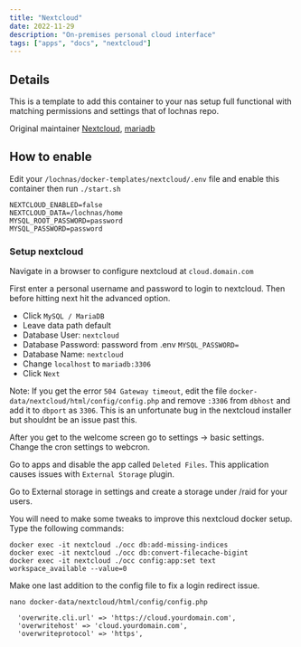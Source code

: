 ```yaml
---
title: "Nextcloud"
date: 2022-11-29
description: "On-premises personal cloud interface"
tags: ["apps", "docs", "nextcloud"]
---
```


## Details

This is a template to add this container to your nas setup full functional with matching permissions and settings that of lochnas repo.

Original maintainer [Nextcloud](https://hub.docker.com/_/nextcloud), [mariadb](https://hub.docker.com/_/mariadb)

## How to enable

Edit your `/lochnas/docker-templates/nextcloud/.env` file and enable this container then run `./start.sh`

```
NEXTCLOUD_ENABLED=false
NEXTCLOUD_DATA=/lochnas/home
MYSQL_ROOT_PASSWORD=password
MYSQL_PASSWORD=password
```

### Setup nextcloud

Navigate in a browser to configure nextcloud at `cloud.domain.com`

First enter a personal username and password to login to nextcloud. Then before hitting next hit the advanced option.

 - Click `MySQL / MariaDB`
 - Leave data path default
 - Database User: `nextcloud`
 - Database Password: password from .env `MYSQL_PASSWORD=`
 - Database Name: `nextcloud`
 - Change `localhost` to `mariadb:3306`
 - Click `Next`
 
Note: If you get the error `504 Gateway timeout`, edit the file `docker-data/nextcloud/html/config/config.php` and remove `:3306` from `dbhost` and add it to `dbport` as `3306`. This is an unfortunate bug in the nextcloud installer but shouldnt be an issue past this.

After you get to the welcome screen go to settings -> basic settings. Change the cron settings to webcron. 

Go to apps and disable the app called `Deleted Files`. This application causes issues with `External Storage` plugin.

Go to External storage in settings and create a storage under /raid for your users.

You will need to make some tweaks to improve this nextcloud docker setup. Type the following commands:

```
docker exec -it nextcloud ./occ db:add-missing-indices
docker exec -it nextcloud ./occ db:convert-filecache-bigint
docker exec -it nextcloud ./occ config:app:set text workspace_available --value=0
```

Make one last addition to the config file to fix a login redirect issue.

`nano docker-data/nextcloud/html/config/config.php`
```
  'overwrite.cli.url' => 'https://cloud.yourdomain.com',
  'overwritehost' => 'cloud.yourdomain.com',
  'overwriteprotocol' => 'https',
```
